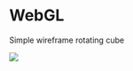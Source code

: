 # WebGL
Simple wireframe rotating cube

![](https://78.media.tumblr.com/c0ef4410a009c37b2079890761226999/tumblr_p7lu4elKCe1uepvy3o1_1280.gif)
